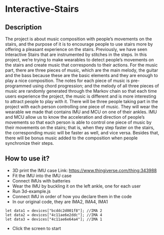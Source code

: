 # Interactive-Stairs 
## Description

The project is about music composition with people’s movements on the stairs, and the purpose of it is to encourage people to use stairs more by offering a pleasant experience on the stairs. Previously, we have seen Interactive Stairs that are instrumented by stitches in the steps. In this project, we’re trying to make wearables to detect people’s movements on the stairs and create music that corresponds to their actions. For the music part, there are three pieces of music, which are the main melody, the guitar and the bass because these are the basic elements and they are enough to play a nice composition. The notes for each piece of music is pre-programmed using chord progression; and the melody of all three pieces of music are randomly generated through the Markov chain so that each time users experience the project, the music is different and is more interesting to attract people to play with it. There will be three people taking part in the project with each person controlling one piece of music. They will wear the wearable we made that contains IMU and MCU on one of their ankles. IMU and MCU allow us to know the acceleration and direction of people’s movements so that each person is able to control one piece of music by their movements on the stairs; that is, when they step faster on the stairs, the corresponding music will be faster as well, and vice versa. Besides that, there will be bonus music added to the composition when people synchronize their steps. 

## How to use it?

* 3D print the IMU case
Link: https://www.thingiverse.com/thing:343988 
* Fit the IMU into the IMU case
* Connect IMUs with batteries
* Wear the IMU by buckling it on the left ankle, one for each user
* Run 3d-example.js 
* Connect IMU in order of how you declare them in the code
* In our original code, they are IMA2, IMA4, IMA1
```
let data1 = devices["bcddc2d001f8"]; //IMA 2
let data2 = devices["4c11ae6e2ddc"]; //IMA 4
let data3 = devices["4c11ae6e64a4"]; //IMA 1
```
* Click the screen to start
